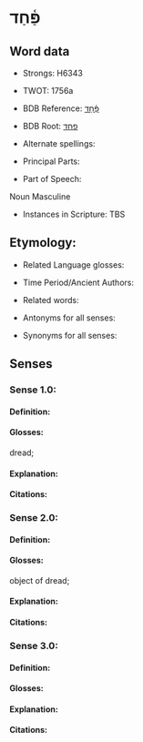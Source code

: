 # פַּ֫חַד

<!-- Status: S2="NeedsEdits" -->
<!-- Lexica used for edits:   -->

## Word data

* Strongs: H6343

* TWOT: 1756a

* BDB Reference: [פַּ֫חַד](rc://en/bdb/dict/q.bb.ab)

* BDB Root: [פחד](rc://en/bdb/dict/q.bb.aa)

* Alternate spellings:

* Principal Parts:

* Part of Speech:

Noun Masculine

* Instances in Scripture: TBS

## Etymology:

* Related Language glosses:

* Time Period/Ancient Authors:

* Related words:

* Antonyms for all senses:

* Synonyms for all senses:

## Senses

### Sense 1.0:

#### Definition:

#### Glosses:

dread; 

#### Explanation:

#### Citations:



### Sense 2.0:

#### Definition:

#### Glosses:

object of dread; 

#### Explanation:

#### Citations:



### Sense 3.0:

#### Definition:

#### Glosses:



#### Explanation:

#### Citations:



